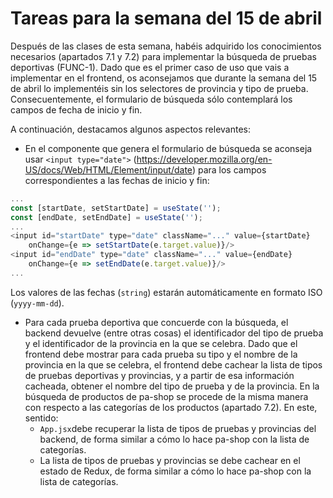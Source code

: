 # Tareas para la semana del 15 de abril

Después de las clases de esta semana, habéis adquirido los conocimientos necesarios (apartados 7.1 y 7.2) para implementar la búsqueda de pruebas deportivas (FUNC-1). Dado que es el primer caso de uso que vais a implementar en el frontend, os aconsejamos que durante la semana del 15 de abril lo implementéis sin los selectores de provincia y tipo de prueba. Consecuentemente, el formulario de búsqueda sólo contemplará los campos de fecha de inicio y fin.

A continuación, destacamos algunos aspectos relevantes:

- En el componente que genera el formulario de búsqueda se aconseja usar `<input type="date">` (https://developer.mozilla.org/en-US/docs/Web/HTML/Element/input/date) para los campos correspondientes a las fechas de inicio y fin:

```js
...
const [startDate, setStartDate] = useState('');
const [endDate, setEndDate] = useState('');
...
<input id="startDate" type="date" className="..." value={startDate}
    onChange={e => setStartDate(e.target.value)}/>
<input id="endDate" type="date" className="..." value={endDate}
    onChange={e => setEndDate(e.target.value)}/>
...
```

Los valores de las fechas (`string`) estarán automáticamente en formato ISO (`yyyy-mm-dd`).

- Para cada prueba deportiva que concuerde con la búsqueda, el backend devuelve (entre otras cosas) el identificador del tipo de prueba y el identificador de la provincia en la que se celebra. Dado que el frontend debe mostrar para cada prueba su tipo y el nombre de la provincia en la que se celebra, el frontend debe cachear la lista de tipos de pruebas deportivas y provincias, y a partir de esa información cacheada, obtener el nombre del tipo de prueba y de la provincia. En la búsqueda de productos de pa-shop se procede de la misma manera con respecto a las categorías de los productos (apartado 7.2). En este, sentido:
  - `App.jsx`debe recuperar la lista de tipos de pruebas y provincias del backend, de forma similar a cómo lo hace pa-shop con la lista de categorías.
  - La lista de tipos de pruebas y provincias se debe cachear en el estado de Redux, de forma similar a cómo lo hace pa-shop con la lista de categorías.
